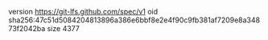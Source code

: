 version https://git-lfs.github.com/spec/v1
oid sha256:47c51d5084204813896a386e6bbf8e2e4f90c9fb381af7209e8a34873f2042ba
size 4377
